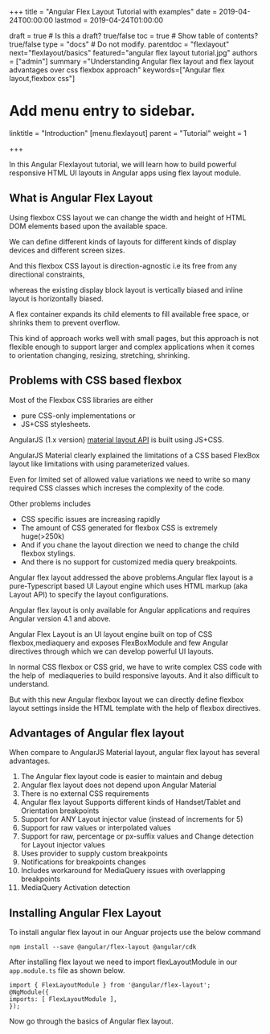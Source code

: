 +++
title = "Angular Flex Layout Tutorial with examples"
date = 2019-04-24T00:00:00
lastmod = 2019-04-24T01:00:00

draft = true  # Is this a draft? true/false
toc = true  # Show table of contents? true/false
type = "docs"  # Do not modify.
parentdoc = "flexlayout"
next="flexlayout/basics"
featured="angular flex layout tutorial.jpg"
authors = ["admin"]
summary ="Understanding Angular flex layout and flex layout advantages over css flexbox approach"
keywords=["Angular flex layout,flexbox css"]

# Add menu entry to sidebar.

linktitle = "Introduction"
[menu.flexlayout]
  parent = "Tutorial"
  weight = 1

+++

In this Angular Flexlayout tutorial, we will learn how to build powerful responsive HTML UI layouts in Angular apps using flex layout module.

## What is Angular Flex Layout

Using flexbox CSS layout we can change the width and height of HTML DOM elements based upon the available space.

We can define different kinds of layouts for different kinds of display devices and different screen sizes.

And this flexbox CSS layout is direction-agnostic i.e its free from any directional constraints, 

whereas the existing display block layout is vertically biased and inline layout is horizontally biased.

A flex container expands its child elements to fill available free space, or shrinks them to prevent overflow.

This kind of approach works well with small pages, but this approach is not flexible enough to support larger and complex applications when it comes to orientation changing, resizing, stretching, shrinking.

## Problems with CSS based flexbox

Most of the Flexbox CSS libraries are either

* pure CSS-only implementations or
* JS+CSS stylesheets.

AngularJS (1.x version) [material layout API](https://material.angularjs.org/latest/layout/container) is built using JS+CSS.

AngularJS Material clearly explained the limitations of a CSS based FlexBox layout like limitations with using parameterized values.

Even for limited set of allowed value variations we need to write so many required CSS classes which increses the complexity of the code.

Other problems includes

* CSS specific issues are increasing rapidly
* The amount of CSS generated for flexbox CSS is extremely huge(>250k)
* And if you chane the layout direction we need to change the child flexbox stylings.
* And there is no support for customized media query breakpoints.

Angular flex layout addressed the above problems.Angular flex layout is a pure-Typescript based UI Layout engine which uses HTML markup (aka Layout API) to specify the layout configurations.

Angular flex layout is only available for Angular applications and requires Angular version 4.1 and above.

Angular Flex Layout is an UI layout engine built on top of CSS flexbox,mediaquery and exposes FlexBoxModule and few Angular directives through which we can develop powerful UI layouts.

In normal CSS flexbox or CSS grid, we have to write complex CSS code with the help of  mediaqueries to build responsive layouts. And it also difficult to understand.

But with this new Angular flexbox layout we can directly define flexbox layout settings inside the HTML template with the help of flexbox directives.

## Advantages of Angular flex layout

When compare to AngularJS Material layout, angular flex layout has several advantages.

1. The Angular flex layout code is easier to maintain and debug
2. Angular flex layout does not depend upon Angular Material
3. There is no external CSS requirements
4. Angular flex layout Supports different kinds of Handset/Tablet and Orientation breakpoints
5. Support for ANY Layout injector value (instead of increments for 5)
6. Support for raw values or interpolated values
7. Support for raw, percentage or px-suffix values and Change detection for Layout injector values
8. Uses provider to supply custom breakpoints
9. Notifications for breakpoints changes
10. Includes workaround for MediaQuery issues with overlapping breakpoints
11. MediaQuery Activation detection

## Installing Angular Flex Layout

To install angular flex layout in our Anguar projects use the below command
```
npm install --save @angular/flex-layout @angular/cdk
```
After installing flex layout we need to import flexLayoutModule in our `app.module.ts` file as shown below.
```
import { FlexLayoutModule } from '@angular/flex-layout';
@NgModule({
imports: [ FlexLayoutModule ],
});
```

Now go through the basics of Angular flex layout.